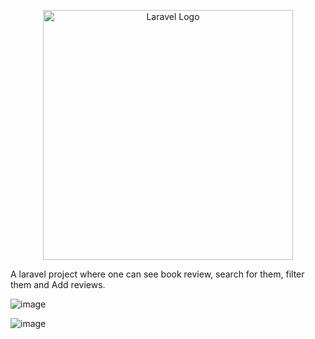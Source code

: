 <p align="center"><a href="https://laravel.com" target="_blank"><img src="https://raw.githubusercontent.com/laravel/art/master/logo-lockup/5%20SVG/2%20CMYK/1%20Full%20Color/laravel-logolockup-cmyk-red.svg" width="400" alt="Laravel Logo"></a></p>

A laravel project where one can see book review, search for them, filter them and Add reviews.

![image](https://github.com/Shahriar997/book-review-with-laravel/assets/66290875/df30d2e8-f1ca-49f8-aab9-cf9d50fc1624)

![image](https://github.com/Shahriar997/book-review-with-laravel/assets/66290875/098940b6-ef01-4fdb-a841-a97088d5f00d)

